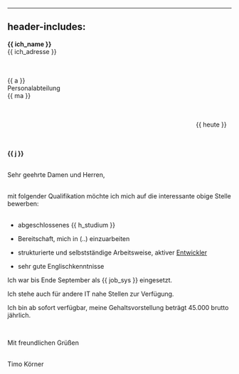 
---
header-includes: <script src="../js.js" id=spr data-name=de></script><script src="../ags.js"></script>
---

**<span class=tem>{{ ich_name }}</apan>**  
<span class=tem>{{ ich_adresse }}</span>  
&nbsp;  
&nbsp;

<span class=tem_ag>{{ a }}</span>  
Personalabteilung  
<span class=tem_ag>{{ ma }}</span>  
&nbsp;  
&nbsp;

&emsp;&emsp;&emsp;&emsp;&emsp;&emsp;&emsp;&emsp;&emsp;&emsp;&emsp;&emsp;&emsp;&emsp;&emsp;&emsp;&emsp;&emsp;&emsp;&emsp;&emsp;&emsp;&emsp;&emsp;&emsp;&emsp;&emsp;&emsp;&emsp;&emsp; <span class=tem>{{ heute }}</span>  
&nbsp;  
&nbsp;

**<span class=tem_ag>{{ j }}</span>**    
&nbsp;  

Sehr geehrte Damen und Herren,

&nbsp;   
mit folgender Qualifikation möchte ich mich auf die interessante obige Stelle bewerben:  
&nbsp;

- abgeschlossenes <span class=tem>{{ h_studium }}</span>

- Bereitschaft, mich in (..) einzuarbeiten

- strukturierte und selbstständige Arbeitsweise, aktiver [Entwickler](https://stackoverflow.com/users/1705829/timo?tab=activity)
- sehr gute Englischkenntnisse
&nbsp;

Ich war bis Ende September als <span class=tem>{{ job_sys }}</span> eingesetzt.
&nbsp;

Ich stehe auch für andere IT nahe Stellen zur Verfügung.  

Ich bin ab sofort verfügbar, meine Gehaltsvorstellung beträgt 45.000 brutto jährlich.  

&nbsp;

Mit freundlichen Grüßen  
&nbsp;

Timo Körner
